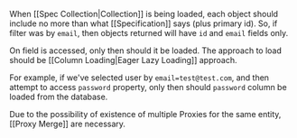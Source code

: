 When [[Spec Collection|Collection]] is being loaded, each object should include no more than what [[Specification]] says (plus primary id). So, if filter was by `email`, then objects returned will have `id` and `email` fields only.

On field is accessed, only then should it be loaded. The approach to load should be [[Column Loading|Eager Lazy Loading]] approach.

For example, if we've selected user by `email=test@test.com`, and then attempt to access `password` property, only then should `password` column be loaded from the database.

Due to the possibility of existence of multiple Proxies for the same entity, [[Proxy Merge]] are necessary.
